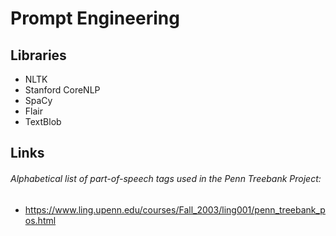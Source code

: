 # Prompt Engineering



## Libraries

 - NLTK
 - Stanford CoreNLP
 - SpaCy
 - Flair
 - TextBlob


## Links

###### Alphabetical list of part-of-speech tags used in the Penn Treebank Project:

 - https://www.ling.upenn.edu/courses/Fall_2003/ling001/penn_treebank_pos.html